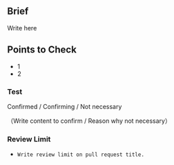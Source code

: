 ## Brief ##

Write here

## Points to Check ##
* 1
* 2

### Test ###
Confirmed / Confirming / Not necessary

（Write content to confirm / Reason why not necessary）

### Review Limit ###
* `Write review limit on pull request title.`

